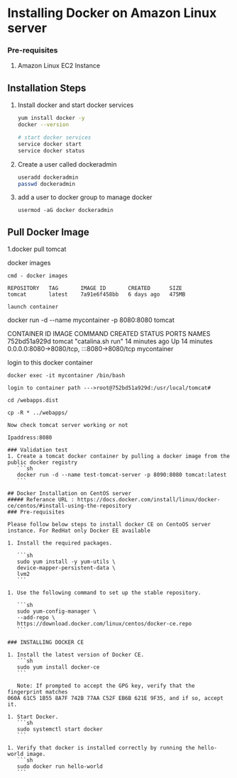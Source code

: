 # Installing Docker on Amazon Linux server

### Pre-requisites
1. Amazon Linux EC2 Instance

## Installation Steps

1. Install docker and start docker services
   ```sh 
   yum install docker -y
   docker --version 
   
   # start docker services
   service docker start
   service docker status
   ```
1. Create a user called dockeradmin
   ```sh
   useradd dockeradmin
   passwd dockeradmin
   ```
1. add a user to docker group to manage docker 
   ```
   usermod -aG docker dockeradmin
   ```
## Pull Docker Image

1.docker pull tomcat

docker images
`````````````
cmd - docker images

REPOSITORY   TAG       IMAGE ID       CREATED      SIZE
tomcat       latest    7a91e6f458bb   6 days ago   475MB

launch container
````````````````
docker run -d --name mycontainer -p 8080:8080 tomcat

CONTAINER ID   IMAGE     COMMAND             CREATED          STATUS          PORTS                                       NAMES
752bd51a929d   tomcat    "catalina.sh run"   14 minutes ago   Up 14 minutes   0.0.0.0:8080->8080/tcp, :::8080->8080/tcp   mycontainer

login to this docker container
``````````````````````````````
docker exec -it mycontainer /bin/bash

login to container path --->root@752bd51a929d:/usr/local/tomcat#

cd /webapps.dist

cp -R * ../webapps/

Now check tomcat server working or not

Ipaddress:8080 
   
### Validation test
1. Create a tomcat docker container by pulling a docker image from the public docker registry
   ```sh
   docker run -d --name test-tomcat-server -p 8090:8080 tomcat:latest
   ```

## Docker Installation on CentOS server
##### Referance URL : https://docs.docker.com/install/linux/docker-ce/centos/#install-using-the-repository
### Pre-requisites

Please follow below steps to install docker CE on CentoOS server instance. For RedHat only Docker EE available 

1. Install the required packages.

   ```sh 
   sudo yum install -y yum-utils \
   device-mapper-persistent-data \
   lvm2
   ```
  
1. Use the following command to set up the stable repository.
 
   ```sh 
   sudo yum-config-manager \
   --add-repo \
   https://download.docker.com/linux/centos/docker-ce.repo
   ```

### INSTALLING DOCKER CE

1. Install the latest version of Docker CE.
   ```sh 
   sudo yum install docker-ce
   ```

   Note: If prompted to accept the GPG key, verify that the fingerprint matches 
060A 61C5 1B55 8A7F 742B 77AA C52F EB6B 621E 9F35, and if so, accept it.

1. Start Docker.
   ```sh 
   sudo systemctl start docker
   ```

1. Verify that docker is installed correctly by running the hello-world image.
   ```sh
   sudo docker run hello-world
   ```
